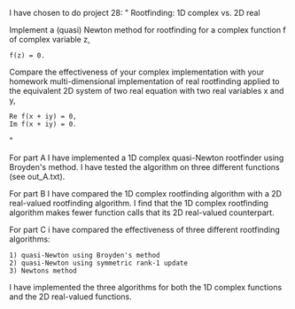 I have chosen to do project 28:
"
Rootfinding: 1D complex vs. 2D real

Implement a (quasi) Newton method for rootfinding for a complex function f of complex variable z,

	f(z) = 0.

Compare the effectiveness of your complex implementation with your homework multi-dimensional implementation of real rootfinding applied to the equivalent 2D system of two real equation with two real variables x and y,

	Re f(x + iy) = 0,
	Im f(x + iy) = 0.
"

For part A I have implemented a 1D complex quasi-Newton rootfinder using Broyden's method. I have tested the algorithm on three different functions (see out_A.txt).

For part B I have compared the 1D complex rootfinding algorithm with a 2D real-valued rootfinding algorithm. I find that the 1D complex rootfinding algorithm makes fewer function calls that its 2D real-valued counterpart.

For part C i have compared the effectiveness of three different rootfinding algorithms:

	1) quasi-Newton using Broyden's method
	2) quasi-Newton using symmetric rank-1 update
	3) Newtons method

I have implemented the three algorithms for both the 1D complex functions and the 2D real-valued functions.
